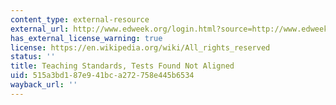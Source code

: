 ```yaml
---
content_type: external-resource
external_url: http://www.edweek.org/login.html?source=http://www.edweek.org/ew/articles/2001/10/31/09chiefs.h21.html&destination=http://www.edweek.org/ew/articles/2001/10/31/09chiefs.h21.html&levelId=2100
has_external_license_warning: true
license: https://en.wikipedia.org/wiki/All_rights_reserved
status: ''
title: Teaching Standards, Tests Found Not Aligned
uid: 515a3bd1-87e9-41bc-a272-758e445b6534
wayback_url: ''
---
```

